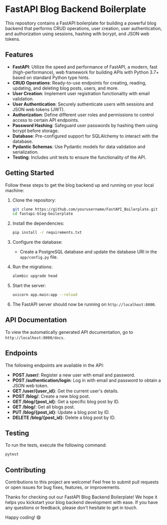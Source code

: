 # FastAPI Blog Backend Boilerplate

This repository contains a FastAPI boilerplate for building a powerful blog backend that performs CRUD operations, user creation, user authentication, and authorization using sessions, hashing with bcrypt, and JSON web tokens.

## Features

- **FastAPI**: Utilize the speed and performance of FastAPI, a modern, fast (high-performance), web framework for building APIs with Python 3.7+ based on standard Python type hints.
- **CRUD Operations**: Ready-to-use endpoints for creating, reading, updating, and deleting blog posts, users, and more.
- **User Creation**: Implement user registration functionality with email validation.
- **User Authentication**: Securely authenticate users with sessions and JSON web tokens (JWT).
- **Authorization**: Define different user roles and permissions to control access to certain API endpoints.
- **Password Hashing**: Safeguard user passwords by hashing them using bcrypt before storage.
- **Database**: Pre-configured support for SQLAlchemy to interact with the database.
- **Pydantic Schemas**: Use Pydantic models for data validation and serialization.
- **Testing**: Includes unit tests to ensure the functionality of the API.

## Getting Started

Follow these steps to get the blog backend up and running on your local machine:

1. Clone the repository:

   ```bash
   git clone https://github.com/yourusername/FastAPI_Boilerplate.git
   cd fastapi-blog-boilerplate
   ```

2. Install the dependencies:

   ```bash
   pip install -r requirements.txt
   ```

3. Configure the database:

   - Create a PostgreSQL database and update the database URI in the `app/config.py` file.

4. Run the migrations:

   ```bash
   alembic upgrade head
   ```

5. Start the server:

   ```bash
   uvicorn app.main:app --reload
   ```

6. The FastAPI server should now be running on `http://localhost:8000`.

## API Documentation

To view the automatically generated API documentation, go to `http://localhost:8000/docs`.

## Endpoints

The following endpoints are available in the API:

- **POST /user/**: Register a new user with email and password.
- **POST /authentication/login**: Log in with email and password to obtain a JSON web token.
- **GET /user/{user_id}**: Get the current user's details.
- **POST /blog/**: Create a new blog post.
- **GET /blog/{post_id}**: Get a specific blog post by ID.
- **GET /blog/**: Get all blogs post.
- **PUT /blog/{post_id}**: Update a blog post by ID.
- **DELETE /blog/{post_id}**: Delete a blog post by ID.

## Testing

To run the tests, execute the following command:

```bash
pytest
```

## Contributing

Contributions to this project are welcome! Feel free to submit pull requests or open issues for bug fixes, features, or improvements.


Thanks for checking out our FastAPI Blog Backend Boilerplate! We hope it helps you kickstart your blog backend development with ease. If you have any questions or feedback, please don't hesitate to get in touch.

Happy coding! 😄
